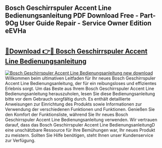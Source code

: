 ## Bosch Geschirrspuler Accent Line Bedienungsanleitung PDF Download Free - Part-9Og User Guide Repair - Service Owner Edition eEVHa

# <h2><a href="http://df61q07.blite.top/?on=Bosch+Geschirrspuler+Accent+Line+Bedienungsanleitung">🔗Download 👉🔴 Bosch Geschirrspuler Accent Line Bedienungsanleitung</a></h2>

[![Bosch Geschirrspuler Accent Line Bedienungsanleitung new download](https://i.imgur.com/lujVjoI.png)](http://df61q07.blite.top/?on=Bosch+Geschirrspuler+Accent+Line+Bedienungsanleitung)
Willkommen beim ultimativen Leitfaden für Ihr neues Bosch Geschirrspuler Accent Line Bedienungsanleitung, der für ein reibungsloses und effizientes Erlebnis sorgt. Um das Beste aus Ihrem Bosch Geschirrspuler Accent Line Bedienungsanleitung herauszuholen, lesen Sie diese Bedienungsanleitung bitte vor dem Gebrauch sorgfältig durch. Es enthält detaillierte Anweisungen zur Einrichtung des Produkts sowie Informationen zur Verwendung der verschiedenen Funktionen und Funktionen. Genießen Sie den Komfort der Funktionsliste, während Sie Ihr neues Bosch Geschirrspuler Accent Line Bedienungsanleitung verwenden. Wir vertrauen darauf, dass das Bosch Geschirrspuler Accent Line BedienungsanleitungD eine unschätzbare Ressource für Ihre Bemühungen war, Ihr neues Produkt zu meistern. Sollten Sie Hilfe benötigen, steht Ihnen unser Kundenservice zur Verfügung.
